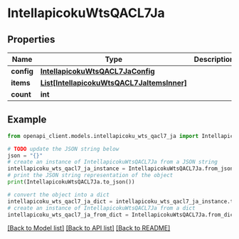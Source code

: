 # IntellapicokuWtsQACL7Ja


## Properties

Name | Type | Description | Notes
------------ | ------------- | ------------- | -------------
**config** | [**IntellapicokuWtsQACL7JaConfig**](IntellapicokuWtsQACL7JaConfig.md) |  | [optional] 
**items** | [**List[IntellapicokuWtsQACL7JaItemsInner]**](IntellapicokuWtsQACL7JaItemsInner.md) |  | [optional] 
**count** | **int** |  | [optional] 

## Example

```python
from openapi_client.models.intellapicoku_wts_qacl7_ja import IntellapicokuWtsQACL7Ja

# TODO update the JSON string below
json = "{}"
# create an instance of IntellapicokuWtsQACL7Ja from a JSON string
intellapicoku_wts_qacl7_ja_instance = IntellapicokuWtsQACL7Ja.from_json(json)
# print the JSON string representation of the object
print(IntellapicokuWtsQACL7Ja.to_json())

# convert the object into a dict
intellapicoku_wts_qacl7_ja_dict = intellapicoku_wts_qacl7_ja_instance.to_dict()
# create an instance of IntellapicokuWtsQACL7Ja from a dict
intellapicoku_wts_qacl7_ja_from_dict = IntellapicokuWtsQACL7Ja.from_dict(intellapicoku_wts_qacl7_ja_dict)
```
[[Back to Model list]](../README.md#documentation-for-models) [[Back to API list]](../README.md#documentation-for-api-endpoints) [[Back to README]](../README.md)


